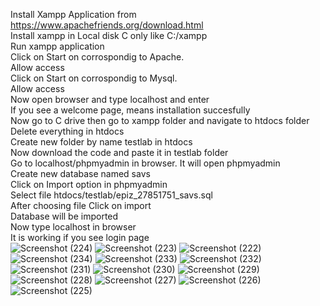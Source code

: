 Install Xampp Application from https://www.apachefriends.org/download.html </br>
Install xampp in Local disk C only like C:/xampp  </br>
Run xampp application  </br>
Click on Start on corrospondig to Apache.  </br>
Allow access  </br>
Click on Start on corrospondig to Mysql.  </br>
Allow access  </br>
Now open browser and type localhost and enter  </br>
If you see a welcome page, means installation succesfully  </br>
Now go to C drive then go to xampp folder and navigate to htdocs folder  </br>
Delete everything in htdocs  </br>
Create new folder by name testlab in htdocs  </br>
Now download the code and paste it in testlab folder  </br>
Go to localhost/phpmyadmin in browser. It will open phpmyadmin  </br>
Create new database named savs  </br>
Click on Import option in phpmyadmin  </br>
Select file htdocs/testlab/epiz_27851751_savs.sql </br>
After choosing file Click on import  </br>
Database will be imported  </br>
Now type localhost in browser  </br>
It is working if you see login page  </br>
![Screenshot (224)](https://github.com/nitin7213/Testify---Online-Examination-System/assets/155103864/af57fa3e-874d-4359-980a-b6a693d8bad1)
![Screenshot (223)](https://github.com/nitin7213/Testify---Online-Examination-System/assets/155103864/c887516f-ca0b-4801-9d53-ededafedaa6c)
![Screenshot (222)](https://github.com/nitin7213/Testify---Online-Examination-System/assets/155103864/ff5d7d33-9e47-412e-b987-62aa5fd36868)
![Screenshot (234)](https://github.com/nitin7213/Testify---Online-Examination-System/assets/155103864/eae8f00f-2e78-449b-9379-96e3d6d4d71a)
![Screenshot (233)](https://github.com/nitin7213/Testify---Online-Examination-System/assets/155103864/0276c5aa-cf48-4c6a-8fcf-d58772f1762d)
![Screenshot (232)](https://github.com/nitin7213/Testify---Online-Examination-System/assets/155103864/a94266eb-256b-482d-8d18-d8e1d9c3bc06)
![Screenshot (231)](https://github.com/nitin7213/Testify---Online-Examination-System/assets/155103864/00001373-f83a-4fda-aefb-45ebb84135fa)
![Screenshot (230)](https://github.com/nitin7213/Testify---Online-Examination-System/assets/155103864/c2d1cba3-1a2f-466f-84d7-7c6bb30184e8)
![Screenshot (229)](https://github.com/nitin7213/Testify---Online-Examination-System/assets/155103864/a909fa58-f755-4133-ba2c-2c8d6a9f4f83)
![Screenshot (228)](https://github.com/nitin7213/Testify---Online-Examination-System/assets/155103864/34c2a7b8-62c9-4b28-b4ba-0319f6e6dcf0)
![Screenshot (227)](https://github.com/nitin7213/Testify---Online-Examination-System/assets/155103864/b3ba31e7-13ff-4292-8ab3-61350b2a4f71)
![Screenshot (226)](https://github.com/nitin7213/Testify---Online-Examination-System/assets/155103864/1bd25bb7-6439-4479-9d2d-30c86a515be7)
![Screenshot (225)](https://github.com/nitin7213/Testify---Online-Examination-System/assets/155103864/088e5b86-549a-470f-9ef8-151dd1e5d381)
